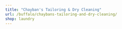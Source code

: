 ```yaml
---
title: "Chayban's Tailoring & Dry Cleaning"
url: /buffalo/chaybans-tailoring-and-dry-cleaning/
shop: laundry
---
```

